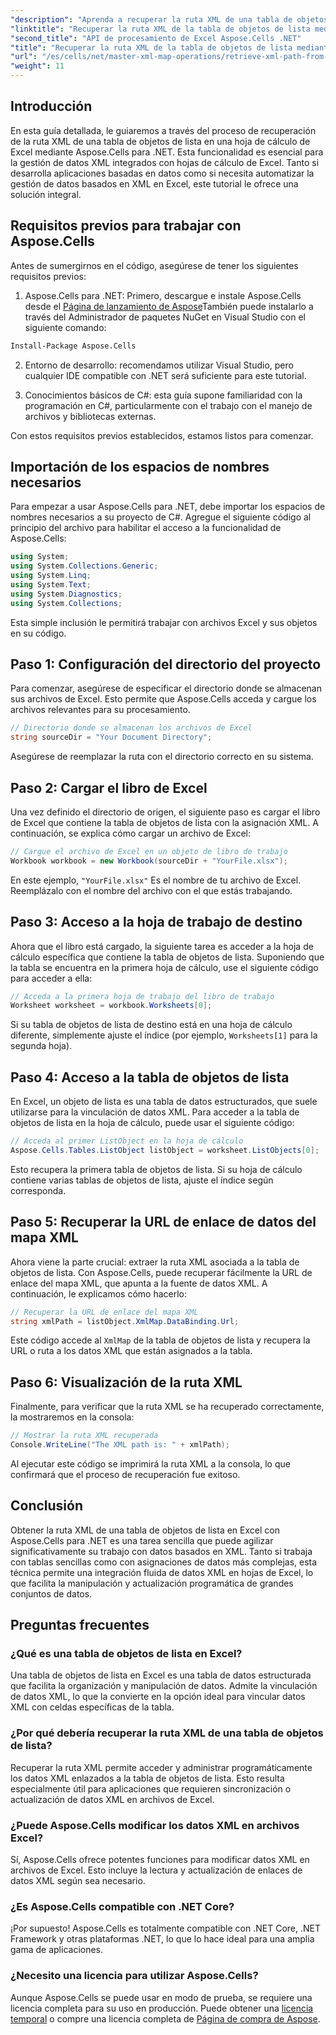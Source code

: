 ```yaml
---
"description": "Aprenda a recuperar la ruta XML de una tabla de objetos de lista en una hoja de cálculo de Excel con Aspose.Cells para .NET. Esta guía completa explica cada paso."
"linktitle": "Recuperar la ruta XML de la tabla de objetos de lista mediante Aspose.Cells"
"second_title": "API de procesamiento de Excel Aspose.Cells .NET"
"title": "Recuperar la ruta XML de la tabla de objetos de lista mediante Aspose.Cells"
"url": "/es/cells/net/master-xml-map-operations/retrieve-xml-path-from-list-object-table/"
"weight": 11
---
```


## Introducción

En esta guía detallada, le guiaremos a través del proceso de recuperación de la ruta XML de una tabla de objetos de lista en una hoja de cálculo de Excel mediante Aspose.Cells para .NET. Esta funcionalidad es esencial para la gestión de datos XML integrados con hojas de cálculo de Excel. Tanto si desarrolla aplicaciones basadas en datos como si necesita automatizar la gestión de datos basados en XML en Excel, este tutorial le ofrece una solución integral.

## Requisitos previos para trabajar con Aspose.Cells

Antes de sumergirnos en el código, asegúrese de tener los siguientes requisitos previos:

1. Aspose.Cells para .NET: Primero, descargue e instale Aspose.Cells desde el [Página de lanzamiento de Aspose](https://releases.aspose.com/cells/net/)También puede instalarlo a través del Administrador de paquetes NuGet en Visual Studio con el siguiente comando:
```bash
Install-Package Aspose.Cells
```

2. Entorno de desarrollo: recomendamos utilizar Visual Studio, pero cualquier IDE compatible con .NET será suficiente para este tutorial.

3. Conocimientos básicos de C#: esta guía supone familiaridad con la programación en C#, particularmente con el trabajo con el manejo de archivos y bibliotecas externas.

Con estos requisitos previos establecidos, estamos listos para comenzar.

## Importación de los espacios de nombres necesarios

Para empezar a usar Aspose.Cells para .NET, debe importar los espacios de nombres necesarios a su proyecto de C#. Agregue el siguiente código al principio del archivo para habilitar el acceso a la funcionalidad de Aspose.Cells:

```csharp
using System;
using System.Collections.Generic;
using System.Linq;
using System.Text;
using System.Diagnostics;
using System.Collections;
```

Esta simple inclusión le permitirá trabajar con archivos Excel y sus objetos en su código.

## Paso 1: Configuración del directorio del proyecto

Para comenzar, asegúrese de especificar el directorio donde se almacenan sus archivos de Excel. Esto permite que Aspose.Cells acceda y cargue los archivos relevantes para su procesamiento.

```csharp
// Directorio donde se almacenan los archivos de Excel
string sourceDir = "Your Document Directory";
```

Asegúrese de reemplazar la ruta con el directorio correcto en su sistema.

## Paso 2: Cargar el libro de Excel

Una vez definido el directorio de origen, el siguiente paso es cargar el libro de Excel que contiene la tabla de objetos de lista con la asignación XML. A continuación, se explica cómo cargar un archivo de Excel:

```csharp
// Cargue el archivo de Excel en un objeto de libro de trabajo
Workbook workbook = new Workbook(sourceDir + "YourFile.xlsx");
```

En este ejemplo, `"YourFile.xlsx"` Es el nombre de tu archivo de Excel. Reemplázalo con el nombre del archivo con el que estás trabajando.

## Paso 3: Acceso a la hoja de trabajo de destino

Ahora que el libro está cargado, la siguiente tarea es acceder a la hoja de cálculo específica que contiene la tabla de objetos de lista. Suponiendo que la tabla se encuentra en la primera hoja de cálculo, use el siguiente código para acceder a ella:

```csharp
// Acceda a la primera hoja de trabajo del libro de trabajo
Worksheet worksheet = workbook.Worksheets[0];
```

Si su tabla de objetos de lista de destino está en una hoja de cálculo diferente, simplemente ajuste el índice (por ejemplo, `Worksheets[1]` para la segunda hoja).

## Paso 4: Acceso a la tabla de objetos de lista

En Excel, un objeto de lista es una tabla de datos estructurados, que suele utilizarse para la vinculación de datos XML. Para acceder a la tabla de objetos de lista en la hoja de cálculo, puede usar el siguiente código:

```csharp
// Acceda al primer ListObject en la hoja de cálculo
Aspose.Cells.Tables.ListObject listObject = worksheet.ListObjects[0];
```

Esto recupera la primera tabla de objetos de lista. Si su hoja de cálculo contiene varias tablas de objetos de lista, ajuste el índice según corresponda.

## Paso 5: Recuperar la URL de enlace de datos del mapa XML

Ahora viene la parte crucial: extraer la ruta XML asociada a la tabla de objetos de lista. Con Aspose.Cells, puede recuperar fácilmente la URL de enlace del mapa XML, que apunta a la fuente de datos XML. A continuación, le explicamos cómo hacerlo:

```csharp
// Recuperar la URL de enlace del mapa XML
string xmlPath = listObject.XmlMap.DataBinding.Url;
```

Este código accede al `XmlMap` de la tabla de objetos de lista y recupera la URL o ruta a los datos XML que están asignados a la tabla.

## Paso 6: Visualización de la ruta XML

Finalmente, para verificar que la ruta XML se ha recuperado correctamente, la mostraremos en la consola:

```csharp
// Mostrar la ruta XML recuperada
Console.WriteLine("The XML path is: " + xmlPath);
```

Al ejecutar este código se imprimirá la ruta XML a la consola, lo que confirmará que el proceso de recuperación fue exitoso.

## Conclusión

Obtener la ruta XML de una tabla de objetos de lista en Excel con Aspose.Cells para .NET es una tarea sencilla que puede agilizar significativamente su trabajo con datos basados en XML. Tanto si trabaja con tablas sencillas como con asignaciones de datos más complejas, esta técnica permite una integración fluida de datos XML en hojas de Excel, lo que facilita la manipulación y actualización programática de grandes conjuntos de datos.

## Preguntas frecuentes

### ¿Qué es una tabla de objetos de lista en Excel?

Una tabla de objetos de lista en Excel es una tabla de datos estructurada que facilita la organización y manipulación de datos. Admite la vinculación de datos XML, lo que la convierte en la opción ideal para vincular datos XML con celdas específicas de la tabla.

### ¿Por qué debería recuperar la ruta XML de una tabla de objetos de lista?

Recuperar la ruta XML permite acceder y administrar programáticamente los datos XML enlazados a la tabla de objetos de lista. Esto resulta especialmente útil para aplicaciones que requieren sincronización o actualización de datos XML en archivos de Excel.

### ¿Puede Aspose.Cells modificar los datos XML en archivos Excel?

Sí, Aspose.Cells ofrece potentes funciones para modificar datos XML en archivos de Excel. Esto incluye la lectura y actualización de enlaces de datos XML según sea necesario.

### ¿Es Aspose.Cells compatible con .NET Core?

¡Por supuesto! Aspose.Cells es totalmente compatible con .NET Core, .NET Framework y otras plataformas .NET, lo que lo hace ideal para una amplia gama de aplicaciones.

### ¿Necesito una licencia para utilizar Aspose.Cells?

Aunque Aspose.Cells se puede usar en modo de prueba, se requiere una licencia completa para su uso en producción. Puede obtener una [licencia temporal](https://purchase.aspose.com/temporary-license/) o compre una licencia completa de [Página de compra de Aspose](https://purchase.aspose.com/buy).